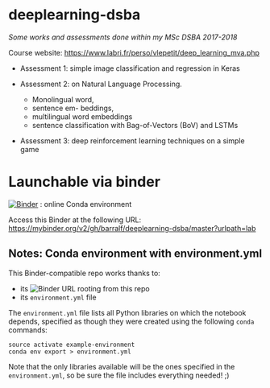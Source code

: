 # deeplearning-dsba
_Some works and assessments done within my MSc DSBA 2017-2018_

Course website: https://www.labri.fr/perso/vlepetit/deep_learning_mva.php

- Assessment 1: simple image classification and
regression in Keras

- Assessment 2: on Natural Language Processing.
    - Monolingual word,
    - sentence em- beddings,
    - multilingual word embeddings
    - sentence classification with Bag-of-Vectors (BoV) and LSTMs

- Assessment 3: deep reinforcement learning techniques on a simple game

# Launchable via binder

[![Binder](http://mybinder.org/badge.svg)](https://mybinder.org/v2/gh/barralf/deeplearning-dsba/master?urlpath=lab) : online Conda environment

Access this Binder at the following URL:
https://mybinder.org/v2/gh/barralf/deeplearning-dsba/master?urlpath=lab

## Notes: Conda environment with environment.yml
This Binder-compatible repo works thanks to: 
- its ![Binder URL](https://mybinder.org/v2/gh/barralf/deeplearning-dsba/master?urlpath=lab) rooting from this repo
- its `environment.yml` file 

The `environment.yml` file lists all Python libraries on which the notebook
depends, specified as though they were created using the following `conda` commands:
```
source activate example-environment
conda env export > environment.yml
```
Note that the only libraries available will be the ones specified in
the `environment.yml`, so be sure the file includes everything needed! ;)
